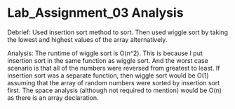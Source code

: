# Lab_Assignment_03 Analysis


Debrief:
Used insertion sort method to sort.
Then used wiggle sort by taking the lowest and 
highest values of the array alternatively.


Analysis:
The runtime of wiggle sort is O(n^2). This is because
I put insertion sort in the same function as wiggle sort.
And the worst case scenario is that all of the numbers were
reversed from greatest to least.
If insertion sort was a separate function, then wiggle sort
would be O(1) assuming that the array of random numbers
were sorted by insertion sort first.
The space analysis (although not required to mention) 
would be O(n) as there is an array declaration.
